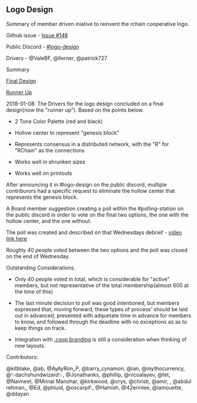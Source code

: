 ## Logo Design
Summary of member driven iniative to reinvent the rchain cooperative logo. 

Github issue - [Issue #148](https://github.com/rchain/Members/issues/148)

Public Discord - [#logo-design](https://discord.gg/fvY8qhx)

Drivers - @ValeBF, @llerner, @patrick727

Summary

[Final Design](https://drive.google.com/file/d/1PgWzDl0VBc1I_hGT5VQNIkqtmmiNElJs/view)

[Runner Up](https://drive.google.com/file/d/1HH5ClD_t7fGAaQ2LO-I52SDclS_hABJk/view)


2018-01-08: 
The Drivers for the logo design concluded on a final design(now the "runner up"). Based on the points below. 

-   2 Tone Color Palette (red and black)

-   Hollow center to represent "genesis block"

-   Represents consensus in a distributed network, with the "R" for "RChain" as the connections

-   Works well in shrunken sizes

-   Works well on printouts

After announcing it in #logo-design on the public discord, multiple contriburors had a specific request to eliminate the hollow center that represents the genesis block. 

A Board member suggestion creating a poll within the #polling-station on the public discord in order to vote on the final two options, the one with the hollow center, and the one without. 

The poll was created and described on that Wednesdays debrief - [video link here](https://youtu.be/Zeh2S1cW_hE?t=21m36s)

Roughly 40 people voted between the two options and the poll was clsoed on the end of Wednesday. 


Outstanding Considerations.

-   Only 40 people voted in total, which is considerable for "active" members, but not representative of the total membership(almost 600 at the time of this)

-   The last minute decision to poll was good intentioned, but members expressed that, moving forward, these types of process' should be laid out in advanced, presented with adquetate time in advance for members to know, and followed through the deadline with no exceptions as as to keep things on track. 

-   Integration with [.coop branding](http://www.domains.coop/media/21841/marque_guidelines_en.pdf) is still a consideration when thinking of new layouts. 



Contributors:

@kitblake, @ab, @AyAyRon_P, @barry_cynamon, @ian, @mythocurrency, @✨dachshundwizard✨, @Jonathanks, @phillip, @nicoalayev, @tet, @Navneet, @Mrinal Manohar, @kirkwood, @crys, @chrisb, @amir, , @abdul rehman,, @Ed, @phluid, @oscarpif:, @Hamish, @42erinlee, @lamouette, @ddayan
